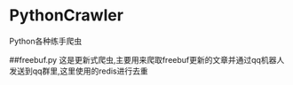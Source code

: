 # PythonCrawler
Python各种练手爬虫

##freebuf.py
这是更新式爬虫,主要用来爬取freebuf更新的文章并通过qq机器人发送到qq群里,这里使用的redis进行去重
